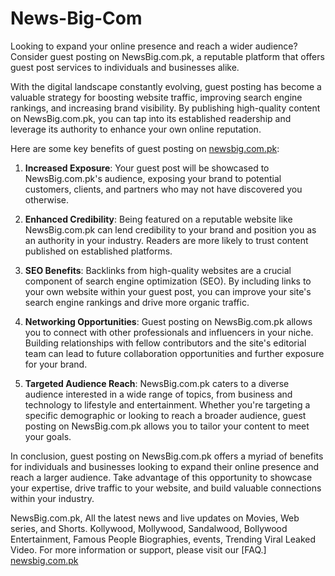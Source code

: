 # News-Big-Com
Looking to expand your online presence and reach a wider audience? Consider guest posting on NewsBig.com.pk, a reputable platform that offers guest post services to individuals and businesses alike.

With the digital landscape constantly evolving, guest posting has become a valuable strategy for boosting website traffic, improving search engine rankings, and increasing brand visibility. By publishing high-quality content on NewsBig.com.pk, you can tap into its established readership and leverage its authority to enhance your own online reputation.

Here are some key benefits of guest posting on <a href="https://www.newsbig.com.pk" target="_blank"> newsbig.com.pk</a>:

1. **Increased Exposure**: Your guest post will be showcased to NewsBig.com.pk's audience, exposing your brand to potential customers, clients, and partners who may not have discovered you otherwise.

2. **Enhanced Credibility**: Being featured on a reputable website like NewsBig.com.pk can lend credibility to your brand and position you as an authority in your industry. Readers are more likely to trust content published on established platforms.

3. **SEO Benefits**: Backlinks from high-quality websites are a crucial component of search engine optimization (SEO). By including links to your own website within your guest post, you can improve your site's search engine rankings and drive more organic traffic.

4. **Networking Opportunities**: Guest posting on NewsBig.com.pk allows you to connect with other professionals and influencers in your niche. Building relationships with fellow contributors and the site's editorial team can lead to future collaboration opportunities and further exposure for your brand.

5. **Targeted Audience Reach**: NewsBig.com.pk caters to a diverse audience interested in a wide range of topics, from business and technology to lifestyle and entertainment. Whether you're targeting a specific demographic or looking to reach a broader audience, guest posting on NewsBig.com.pk allows you to tailor your content to meet your goals.

In conclusion, guest posting on NewsBig.com.pk offers a myriad of benefits for individuals and businesses looking to expand their online presence and reach a larger audience. Take advantage of this opportunity to showcase your expertise, drive traffic to your website, and build valuable connections within your industry.

NewsBig.com.pk, All the latest news and live updates on Movies, Web series, and Shorts. Kollywood, Mollywood, Sandalwood, Bollywood Entertainment, Famous People Biographies, events, Trending Viral Leaked Video. For more information or support, please visit our [FAQ.] <a href="https://www.newsbig.com.pk" target="_blank"> newsbig.com.pk</a>
